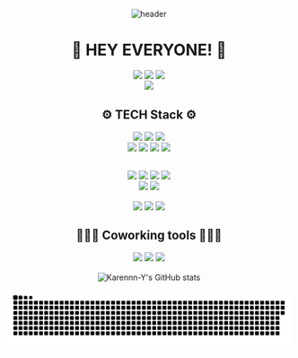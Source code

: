 <div align="center">

![header](https://capsule-render.vercel.app/api?type=Cylinder&color=gradient&customColorList=1,3,6,9,13,14,18,20,22,24,25,27&height=150&section=header&text=Karennn-Y&fontColor=ffffff&fontSize=70&animation=fadeIn&fontAlignY=55&fontAlign=75)

  
# 👋 HEY EVERYONE! 👋
<a href="https://velog.io/@ys5972"><img src="https://img.shields.io/badge/kareeen.log-3DDC84?style=for-the-badge&logo=Velog&logoColor=white"/></a> <a href="https://karenyys.notion.site/ABOUT-ME-fd023c41a5ed4071b42fe2ab44f4afaa"><img src="https://img.shields.io/badge/AboutME-ffffff?style=for-the-badge&logo=notion&logoColor=black"/></a> <a href="https://github.com/Karennn-Y"><img src="https://img.shields.io/badge/Karennn_Y-000000?style=for-the-badge&logo=github&logoColor=white"/></a> 
<br>
<a href="https://hits.seeyoufarm.com"> <img src="https://hits.seeyoufarm.com/api/count/incr/badge.svg?url=https%3A%2F%2Fgithub.com%2FKarennn-Y%2F&count_bg=%23000000&title_bg=%23000000&icon=github.svg&icon_color=%23FFFFFF&title=GitHub&edge_flat=false"/></a>
<br>

## ⚙️ TECH Stack ⚙️
  <img src="https://img.shields.io/badge/Java-3366FF?style=for-the-badge&logo=Java&logoColor=white"/></a>
  <img src="https://img.shields.io/badge/Spring-339933?style=for-the-badge&logo=Spring&logoColor=white"/></a>
  <img src="https://img.shields.io/badge/SpringBoot-339933?style=for-the-badge&logo=SpringBoot&logoColor=white"/></a>
  <br>
  <img src="https://img.shields.io/badge/Javascript-F7DF1E?style=for-the-badge&logo=Javascript&logoColor=white"></a>
  <img src="https://img.shields.io/badge/HTML5-E34F26?style=for-the-badge&logo=HTML5&logoColor=white"/></a>
  <img src="https://img.shields.io/badge/CSS3-1572B6?style=for-the-badge&logo=CSS3&logoColor=white"/></a>
  <img src="https://img.shields.io/badge/React-20232A?style=for-the-badge&logo=react&logoColor=61DAFB"/></a>
  
  <br>
  <img src="https://img.shields.io/badge/Gradle-02303A?style=for-the-badge&logo=Gradle&logoColor=white"/></a>
  <img src="https://img.shields.io/badge/MySQL-4479A1?style=for-the-badge&logo=MySQL&logoColor=white"/></a>
  <img src="https://img.shields.io/badge/MariaDB-1F305F?style=for-the-badge&logo=MariaDB&logoColor=white"/></a>
  <img src="https://img.shields.io/badge/Oracle-F80000?style=for-the-badge&logo=Oracle&logoColor=white"></a>
  <br>
  <img src="https://img.shields.io/badge/jQuery-0769AD?style=for-the-badge&logo=jQuery&logoColor=white"></a>
  <img src="https://img.shields.io/badge/axios-671ddf?&style=for-the-badge&logo=axios&logoColor=white"></a>
  
  <br>
  <br>
  <img src="https://img.shields.io/badge/intellijidea-8005c4?style=for-the-badge&logo=intellijidea&logoColor=white"/></a>
  <img src="https://img.shields.io/badge/Eclipse-2C2255?style=for-the-badge&logo=eclipse&logoColor=white"/></a>
  <img src="https://img.shields.io/badge/Visual_Studio_Code-0078D4?style=for-the-badge&logo=visual%20studio%20code&logoColor=white"/></a>

## 👩🏻‍💻 Coworking tools 👩🏻‍💻
  <img src="https://img.shields.io/badge/Slack-4A154B?style=for-the-badge&logo=Slack&logoColor=white"/></a>
  <img src="https://img.shields.io/badge/GitHub-gray?style=for-the-badge&logo=GitHub&logoColor=black"/></a>
  <img src="https://img.shields.io/badge/Git-blue?style=for-the-badge&logo=Git&logoColor=F05032"/></a>
<br>
<br>
![Karennn-Y's GitHub stats](https://github-readme-stats.vercel.app/api?username=Karennn-Y&theme=nightowl&show_icons=true)


</div>

<img src="https://github.com/Karennn-Y/Karennn-Y/blob/output/github-contribution-grid-snake.svg"/>
